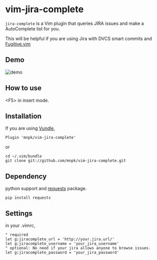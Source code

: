 # vim-jira-complete

`jira-complete` is a Vim plugin that queries JIRA issues and make a AutoComplete list for you. 

This will be helpful if you are using Jira with DVCS smart commits and [Fugitive.vim](https://github.com/tpope/vim-fugitive)
## Demo

![demo](jira-complete-demo.gif)

## How to use

\<F5\> in insert mode.

## Installation

If you are using [Vundle](https://github.com/gmarik/Vundle.vim),

```
Plugin 'mnpk/vim-jira-complete'
```

or

```
cd ~/.vim/bundle
git clone git://github.com/mnpk/vim-jira-complete.git
```

## Dependency

python support and [requests](http://docs.python-requests.org/) package.

```
pip install requests
```

## Settings

in your .vimrc,

```
" required
let g:jiracomplete_url = 'http://your.jira.url/'
let g:jiracomplete_username = 'your_jira_username'
" optional: No need if your jira allows anyone to browse issues.
let g:jiracomplete_password = 'your_jira_password'
```
